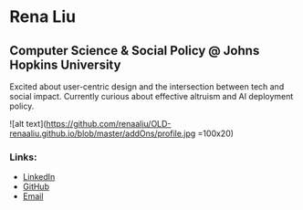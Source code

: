 # Rena Liu

## Computer Science & Social Policy @ Johns Hopkins University 
Excited about user-centric design and the intersection between tech and social impact. 
Currently curious about effective altruism and AI deployment policy. 

![alt text](https://github.com/renaaliu/OLD-renaaliu.github.io/blob/master/addOns/profile.jpg =100x20)

### Links:
* [LinkedIn](https://www.linkedin.com/in/renaaliu/) 
* [GitHub](https://github.com/renaaliu) 
* [Email](mailto:renaliu92@gmail.com)
